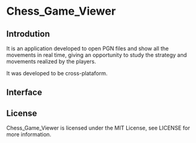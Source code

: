 # Chess_Game_Viewer

## Introdution
It is an application developed to open PGN files and show all the movements in real time, giving an opportunity to study the strategy and movements realized by the players.

It was developed to be cross-plataform.

## Interface


## License
Chess_Game_Viewer is licensed under the MIT License, see LICENSE for more information.
